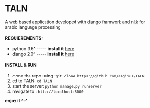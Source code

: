 # TALN
A web based application developed with django framwork and nltk for arabic language processing

#### REQUIEREMENTS:

* python 3.6^ ----- **install it** [here][1]
* django 2.0^ ----- **install it** [here][2]

#### INSTALL & RUN

1. clone the repo using :`git clone https://github.com/magixus/TALN`
2. cd to TALN:  `cd TALN`
3. start the server: `python manage.py runserver`
4. navigate to : `http://localhost:8000`

**enjoy it ^-^**

[1]: https://www.python.org/downloads/
[2]: https://www.djangoproject.com/download/